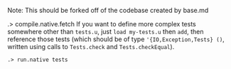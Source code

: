 
Note: This should be forked off of the codebase created by base.md

.> compile.native.fetch
If you want to define more complex tests somewhere other than `tests.u`, just `load my-tests.u` then `add`,
then reference those tests (which should be of type `'{IO,Exception,Tests} ()`, written using calls
to `Tests.check` and `Tests.checkEqual`).

```ucm
.> run.native tests

```
